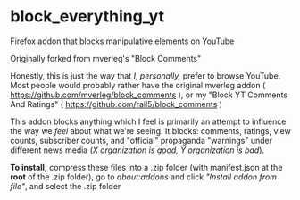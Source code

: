 # block_everything_yt
Firefox addon that blocks manipulative elements on YouTube


Originally forked from mverleg's "Block Comments"

Honestly, this is just the way that *I, personally,* prefer to browse YouTube. Most people would probably rather have the original mverleg addon ( https://github.com/mverleg/block_comments ), or my "Block YT Comments And Ratings" ( https://github.com/rail5/block_comments )

This addon blocks anything which I feel is primarily an attempt to influence the way we *feel* about what we're seeing. It blocks: comments, ratings, view counts, subscriber counts, and "official" propaganda "warnings" under different news media (*X organization is good, Y organization is bad*).

**To install,** compress these files into a .zip folder (with manifest.json at the **root** of the .zip folder), go to *about:addons* and click *"Install addon from file"*, and select the .zip folder
